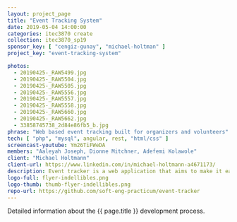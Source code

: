 ```yaml
---
layout: project_page
title: "Event Tracking System"
date: 2019-05-04 14:00:00
categories: itec3870 create
collection: itec3870_sp19
sponsor_key: [ "cengiz-gunay", "michael-holtman" ]
project_key: "event-tracking-system"

photos:
  - 20190425-_RAW5499.jpg
  - 20190425-_RAW5504.jpg
  - 20190425-_RAW5505.jpg
  - 20190425-_RAW5556.jpg
  - 20190425-_RAW5557.jpg
  - 20190425-_RAW5558.jpg
  - 20190425-_RAW5660.jpg
  - 20190425-_RAW5662.jpg
  - 33858745738_2d84e86fb5_b.jpg
phrase: "Web based event tracking built for organizers and volunteers"
tech: [ "php", "mysql", angular, rest, "html/css" ]
screencast-youtube: Ym26TiFWeDA
members: "Aaleyah Joseph, Dionne Mitchner, Adefemi Kolawole"
client: "Michael Holtmann"
client-url: https://www.linkedin.com/in/michael-holtmann-a4671173/
description: Event tracker is a web application that aims to make it easier for organizers to manage events and allow for volunteers to be able to apply for the events all on one platform.
logo-full: flyer-indellibles.png
logo-thumb: thumb-flyer-indellibles.png
repo-url: https://github.com/soft-eng-practicum/event-tracker
---
```


Detailed information about the {{ page.title }} development process.

<!-- lightgallery -->
<script src="https://code.jquery.com/jquery-2.2.4.min.js"></script>
<script src="https://cdn.jsdelivr.net/lightgallery/1.3.7/js/lightgallery.min.js">
</script>
<script src="https://cdn.jsdelivr.net/g/lg-zoom"></script>

<script type="text/javascript">

    $(document).ready(function() {

        $("body").lightGallery({

            zoom: true,
            selector: 'a#lightgallery',
            selectWithin: 'body'

        });

    });

</script>

[ggc]: http://www.ggc.edu
[gunay-ggc]: http://www.ggc.edu/about-ggc/directory/cengiz-gunay
[doloc-ggc]: http://www.ggc.edu/about-ggc/directory/anca-doloc-mihu
